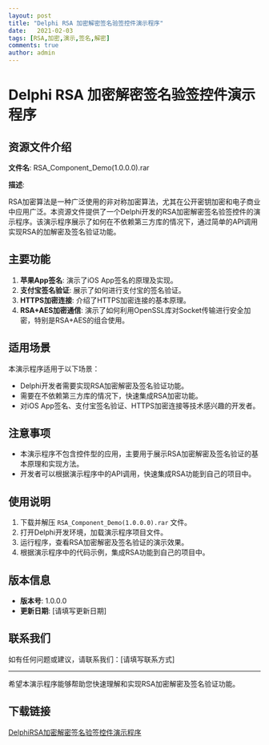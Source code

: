 ```yaml
---
layout: post
title: "Delphi RSA 加密解密签名验签控件演示程序"
date:   2021-02-03
tags: [RSA,加密,演示,签名,解密]
comments: true
author: admin
---
```

# Delphi RSA 加密解密签名验签控件演示程序

## 资源文件介绍

**文件名**: RSA_Component_Demo(1.0.0.0).rar

**描述**: 

RSA加密算法是一种广泛使用的非对称加密算法，尤其在公开密钥加密和电子商业中应用广泛。本资源文件提供了一个Delphi开发的RSA加密解密签名验签控件的演示程序。该演示程序展示了如何在不依赖第三方库的情况下，通过简单的API调用实现RSA的加解密及签名验证功能。

## 主要功能

1. **苹果App签名**: 演示了iOS App签名的原理及实现。
2. **支付宝签名验证**: 展示了如何进行支付宝的签名验证。
3. **HTTPS加密连接**: 介绍了HTTPS加密连接的基本原理。
4. **RSA+AES加密通信**: 演示了如何利用OpenSSL库对Socket传输进行安全加密，特别是RSA+AES的组合使用。

## 适用场景

本演示程序适用于以下场景：

- Delphi开发者需要实现RSA加密解密及签名验证功能。
- 需要在不依赖第三方库的情况下，快速集成RSA加密功能。
- 对iOS App签名、支付宝签名验证、HTTPS加密连接等技术感兴趣的开发者。

## 注意事项

- 本演示程序不包含控件型的应用，主要用于展示RSA加密解密及签名验证的基本原理和实现方法。
- 开发者可以根据演示程序中的API调用，快速集成RSA功能到自己的项目中。

## 使用说明

1. 下载并解压 `RSA_Component_Demo(1.0.0.0).rar` 文件。
2. 打开Delphi开发环境，加载演示程序项目文件。
3. 运行程序，查看RSA加密解密及签名验证的演示效果。
4. 根据演示程序中的代码示例，集成RSA功能到自己的项目中。

## 版本信息

- **版本号**: 1.0.0.0
- **更新日期**: [请填写更新日期]

## 联系我们

如有任何问题或建议，请联系我们：[请填写联系方式]

---

希望本演示程序能够帮助您快速理解和实现RSA加密解密及签名验证功能。

## 下载链接

[DelphiRSA加密解密签名验签控件演示程序](https://pan.quark.cn/s/f6d9df000877)